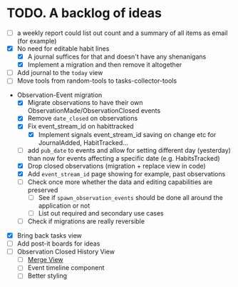 # TODO. A backlog of ideas

- [ ] a weekly report could list out count and a summary of all items as email (for example)
- [x] No need for editable habit lines
  - [x] A journal suffices for that and doesn't have any shenanigans
  - [x] Implement a migration and then remove it altogether
- [ ] Add journal to the `today` view
- [ ] Move tools from random-tools to tasks-collector-tools
- Observation-Event migration
  - [x] Migrate observations to have their own ObservationMade/ObservationClosed events
  - [x] Remove `date_closed` on observations
  - [x] Fix event_stream_id on habittracked
    - [x] Implement signals event_stream_id saving on change etc for JournalAdded, HabitTracked...
  - [ ] add `pub_date` to events and allow for setting different day (yesterday) than now for events affecting a specific date (e.g. HabitsTracked)
  - [x] Drop closed observations (migration + replace view in code)
  - [x] Add `event_stream_id` page showing for example, past observations
  - [ ] Check once more whether the data and editing capabilities are preserved
    - [ ] See if `spawn_observation_events` should be done all around the application or not
    - [ ] List out required and secondary use cases
  - [ ] Check if migrations are really reversible
- [x] Bring back tasks view
- [ ] Add post-it boards for ideas
- [ ] Observation Closed History View
  - [ ] [Merge View](https://codemirror.net/try/?example=Merge%20View)
  - [ ] Event timeline component
  - [ ] Better styling

